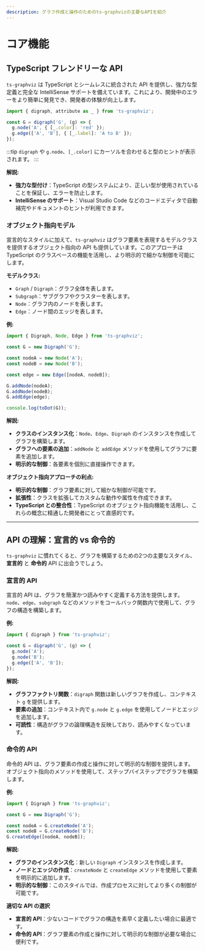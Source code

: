 ```yaml
---
description: グラフ作成と操作のためのts-graphvizの主要なAPIを紹介
---
```


# コア機能

## TypeScript フレンドリーな API

`ts-graphviz` は TypeScript とシームレスに統合された API を提供し、強力な型定義と完全な IntelliSense サポートを備えています。これにより、開発中のエラーをより簡単に発見でき、開発者の体験が向上します。

```ts ts-graphviz:read-only
import { digraph, attribute as _ } from 'ts-graphviz';

const G = digraph('G', (g) => {
  g.node('A', { [_.color]: 'red' });
  g.edge(['A', 'B'], { [_.label]: 'A to B' });
});
```

:::tip
`digraph` や `g.node`、`[_.color]` にカーソルを合わせると型のヒントが表示されます。
:::

**解説:**

- **強力な型付け**：TypeScript の型システムにより、正しい型が使用されていることを保証し、エラーを防止します。
- **IntelliSense のサポート**：Visual Studio Code などのコードエディタで自動補完やドキュメントのヒントが利用できます。

### オブジェクト指向モデル

宣言的なスタイルに加えて、`ts-graphviz` はグラフ要素を表現するモデルクラスを提供するオブジェクト指向の API も提供しています。このアプローチは TypeScript のクラスベースの機能を活用し、より明示的で細かな制御を可能にします。

**モデルクラス:**

- `Graph` / `Digraph`：グラフ全体を表します。
- `Subgraph`：サブグラフやクラスターを表します。
- `Node`：グラフ内のノードを表します。
- `Edge`：ノード間のエッジを表します。

**例:**

```typescript
import { Digraph, Node, Edge } from 'ts-graphviz';

const G = new Digraph('G');

const nodeA = new Node('A');
const nodeB = new Node('B');

const edge = new Edge([nodeA, nodeB]);

G.addNode(nodeA);
G.addNode(nodeB);
G.addEdge(edge);

console.log(toDot(G));
```

**解説:**

- **クラスのインスタンス化**：`Node`、`Edge`、`Digraph` のインスタンスを作成してグラフを構築します。
- **グラフへの要素の追加**：`addNode` と `addEdge` メソッドを使用してグラフに要素を追加します。
- **明示的な制御**：各要素を個別に直接操作できます。

**オブジェクト指向アプローチの利点:**

- **明示的な制御**：グラフ要素に対して細かな制御が可能です。
- **拡張性**：クラスを拡張してカスタムな動作や属性を作成できます。
- **TypeScript との整合性**：TypeScript のオブジェクト指向機能を活用し、これらの概念に精通した開発者にとって直感的です。

---

## API の理解：宣言的 vs 命令的

`ts-graphviz` に慣れてくると、グラフを構築するための2つの主要なスタイル、**宣言的** と **命令的** API に出会うでしょう。

### 宣言的 API

宣言的 API は、グラフを簡潔かつ読みやすく定義する方法を提供します。`node`、`edge`、`subgraph` などのメソッドをコールバック関数内で使用して、グラフの構造を構築します。

**例:**

```typescript
import { digraph } from 'ts-graphviz';

const G = digraph('G', (g) => {
  g.node('A');
  g.node('B');
  g.edge(['A', 'B']);
});
```

**解説:**

- **グラフファクトリ関数**：`digraph` 関数は新しいグラフを作成し、コンテキスト `g` を提供します。
- **要素の追加**：コンテキスト内で `g.node` と `g.edge` を使用してノードとエッジを追加します。
- **可読性**：構造がグラフの論理構造を反映しており、読みやすくなっています。

### 命令的 API

命令的 API は、グラフ要素の作成と操作に対して明示的な制御を提供します。オブジェクト指向のメソッドを使用して、ステップバイステップでグラフを構築します。

**例:**

```typescript
import { Digraph } from 'ts-graphviz';

const G = new Digraph('G');

const nodeA = G.createNode('A');
const nodeB = G.createNode('B');
G.createEdge([nodeA, nodeB]);
```

**解説:**

- **グラフのインスタンス化**：新しい `Digraph` インスタンスを作成します。
- **ノードとエッジの作成**：`createNode` と `createEdge` メソッドを使用して要素を明示的に追加します。
- **明示的な制御**：このスタイルでは、作成プロセスに対してより多くの制御が可能です。

**適切な API の選択**

- **宣言的 API**：少ないコードでグラフの構造を素早く定義したい場合に最適です。
- **命令的 API**：グラフ要素の作成と操作に対して明示的な制御が必要な場合に便利です。
